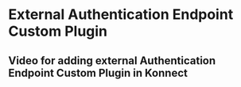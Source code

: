 # External Authentication Endpoint Custom Plugin

## Video for adding external Authentication Endpoint Custom Plugin in Konnect

